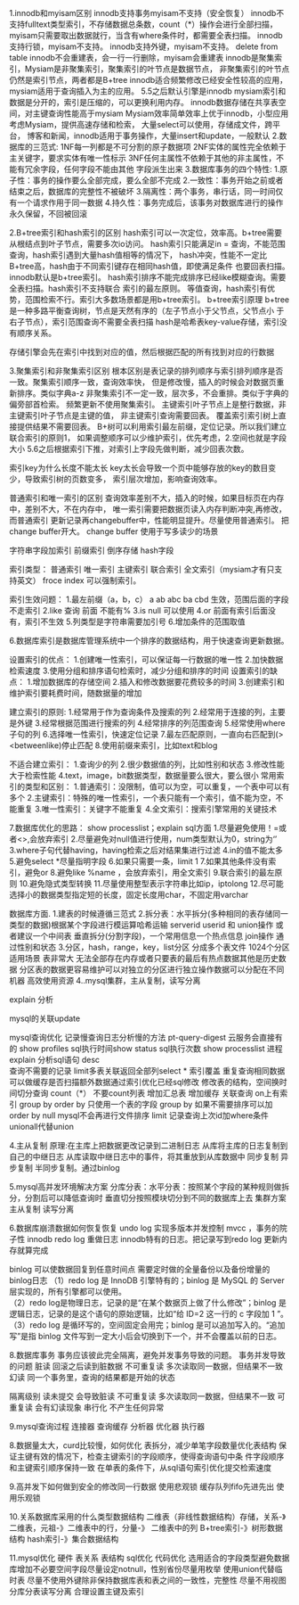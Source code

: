 1.innodb和myisam区别
innodb支持事务myisam不支持（安全恢复）
innodb不支持fulltext类型索引，不存储数据总条数，count（*）操作会进行全部扫描，
myisam只需要取出数据就行，当含有where条件时，都需要全表扫描。
innodb支持行锁，myisam不支持。
innodb支持外键，myisam不支持。
delete from table innodb不会重建表，会一行一行删除，myisam会重建表
innodb是聚集索引，Mysiam是非聚集索引，聚集索引的叶节点是数据节点，
非聚集索引的叶节点仍然是索引节点，两者都是B+tree
innodb适合频繁修改已经安全性较高的应用，mysiam适用于查询插入为主的应用。
5.5之后默认引擎是innodb
mysiam索引和数据是分开的，索引是压缩的，可以更换利用内存。
innodb数据存储在共享表空间，对主键查询性能高于mysiam
Mysiam效率简单效率上优于innodb，小型应用考虑Mysiam，提供高速存储和检索，
大量select可以使用，存储成文件，跨平台，
博客和新闻，innodb适用于事务操作，大量insert和update，一般默认
2.数据库的三范式:
1NF每一列都是不可分割的原子数据项
2NF实体的属性完全依赖于主关键字，要求实体有唯一性标示
3NF任何主属性不依赖于其他的非主属性，不能有冗余字段，任何字段不能由其他
字段派生出来
3.数据库事务的四个特性:
1.原子性：事务的操作要么全部完成，要么全部不完成
2.一致性：事务开始之前或者结束之后，数据库的完整性不被破坏
3.隔离性：两个事务，串行话，同一时间仅有一个请求作用于同一数据
4.持久性：事务完成后，该事务对数据库进行的操作永久保留，不回被回滚


2.B+tree索引和hash索引的区别
hash索引可以一次定位，效率高。b+tree需要从根结点到叶子节点，需要多次io访问。
hash索引只能满足in = 查询，不能范围查询，hash索引遇到大量hash值相等的情况下，
hash冲突，性能不一定比B+tree高，hash由于不同索引键存在相同hash值，即使满足条件
也要回表扫描。innodb默认是b+tree索引。
hash索引排序不能完成排序已经like模糊查询。需要全表扫描。hash索引不支持联合
索引的最左原则。
等值查询，hash索引有优势，范围检索不行。索引大多数场景都是用b+tree索引。
b+tree索引原理
b+tree是一种多路平衡查询树，节点是天然有序的（左子节点小于父节点，父节点小
于右子节点），索引范围查询不需要全表扫描
hash是哈希表key-value存储，索引没有顺序关系。

存储引擎会先在索引中找到对应的值，然后根据匹配的所有找到对应的行数据

3.聚集索引和非聚集索引区别
根本区别是表记录的排列顺序与索引排列顺序是否一致。聚集索引顺序一致，查询效率快，
但是修改慢，插入的时候会对数据页重新排序。类似字典a-z
非聚集索引不一定一致，层次多，不会重排。类似于字典的偏旁部首检索。
频繁更新不使用聚集索引。
主键索引叶子节点上是整行数据，非主键索引叶子节点是主键的值，
非主键索引查询需要回表。
覆盖索引索引树上直接提供结果不需要回表。
B+树可以利用索引最左前缀，定位记录。所以我们建立联合索引的原则1，
如果调整顺序可以少维护索引，优先考虑，2.空间也就是字段大小
5.6之后根据索引下推，对索引上字段先做判断，减少回表次数。

索引key为什么长度不能太长
key太长会导致一个页中能够存放的key的数目变少，导致索引树的页数变多，
索引层次增加，影响查询效率。

普通索引和唯一索引的区别
查询效率差别不大，插入的时候，如果目标页在内存中，差别不大，不在内存中，
唯一索引需要把数据页读入内存判断冲突,再修改，而普通索引
更新记录再changebuffer中，性能明显提升。尽量使用普通索引。
把change buffer开大。
change buffer 使用于写多读少的场景

字符串字段加索引 前缀索引 倒序存储 hash字段

索引类型：
普通索引 唯一索引 主键索引 联合索引 全文索引（mysiam才有只支持英文）
froce index 可以强制索引。

索引生效问题：
1.最左前缀（a，b，c） a ab abc ba cbd 生效，范围后面的字段不走索引
2.like 查询 前面 不能有%
3.is null 可以使用
4.or 前面有索引后面没有，索引不生效
5.列类型是字符串需要加引号
6.增加条件的范围取值

6.数据库索引是数据库管理系统中一个排序的数据结构，用于快速查询更新数据。

设置索引的优点：
1.创建唯一性索引，可以保证每一行数据的唯一性
2.加快数据检索速度
3.使用分组和排序语句检索时，减少分组和排序的时间
设置索引的缺点：
1.增加数据库的存储空间
2.插入和修改数据要花费较多的时间
3.创建索引和维护索引要耗费时间，随数据量的增加

建立索引的原则:
1.经常用于作为查询条件及搜索的列
2.经常用于连接的列，主要是外键
3.经常根据范围进行搜索的列
4.经常排序的列范围查询
5.经常使用where子句的列
6.选择唯一性索引，快速定位记录
7.最左匹配原则，一直向右匹配到(><betweenlike)停止匹配
8.使用前缀来索引，比如text和blog

不适合建立索引：
1.查询少的列
2.很少数据值的列，比如性别和状态
3.修改性能大于检索性能
4.text，image，bit数据类型，数据量要么很大，要么很小
常用索引的类型和区别：
1.普通索引：没限制，值可以为空，可以重复，一个表中可以有多个
2.主键索引：特殊的唯一性索引，一个表只能有一个索引，值不能为空，不能重复
3.唯一性索引：关键字不能重复
4.全文索引：搜索引擎常用的关键技术

7.数据库优化的思路：
show processlist；explain
sql方面
1.尽量避免使用！=或者<>,会放弃索引
2.尽量避免对null值进行使用，num类型默认为0，string为‘’
3.where子句代替having，having检索之后对结果集进行过滤
4.in的值不能太多
5.避免select *尽量指明字段
6.如果只需要一条，limit 1
7.如果其他条件没有索引，避免or
8.避免like %name ，会放弃索引，用全文索引
9.联合索引的最左原则
10.避免隐式类型转换
11.尽量使用整型表示字符串比如ip，iptolong
12.尽可能选择小的数据类型指定短的长度，固定长度用char，不固定用varchar

数据库方面.
1.建表的时候遵循三范式
2.拆分表：水平拆分(多种相同的表存储同一类型的数据)根据某个字段进行模运算哈希运输 
serverid userid 和 union操作 或者建议一个中间表 
垂直拆分(分割字段)，一个常用信息一个热点信息 join操作
通过性别和状态
3.分区，hash，range，key，list分区 分成多个表文件 1024个分区
适用场景 表非常大 无法全部存在内存或者只要表的最后有热点数据其他是历史数据
分区表的数据更容易维护可以对独立的分区进行独立操作数据可以分配在不同机器
高效使用资源
4..mysql集群，主从复制，读写分离


explain 分析

mysql的关联update


mysql查询优化
记录慢查询日志分析慢的方法 pt-query-digest 云服务会直接有的
show profiles sql执行时间show status sql执行次数
show processlist 进程explain 分析sql语句 desc  
查询不需要的记录 limit多表关联返回全部列select * 索引覆盖
重复查询相同数据可以做缓存是否扫描额外数据通过索引优化已经sql修改
修改表的结构，空间换时间切分查询 
count（*） 不要count列表 增加汇总表 增加缓存
关联查询 on上有索引 group by order by 只使用一个表的字段
group by 如果不需要排序可以加order by null mysql不会再进行文件排序
limit 记录查询上次id加where条件unionall代替union



4.主从复制
原理:在主库上把数据更改记录到二进制日志
从库将主库的日志复制到自己的中继日志
从库读取中继日志中的事件，将其重放到从库数据中
同步复制 异步复制 半同步复制。通过binlog

5.mysql高并发环境解决方案
分库分表：水平分表：按照某个字段的某种规则做拆分，分割后可以降低查询时 
垂直切分按照模块切分到不同的数据库上去
集群方案
主从复制 读写分离 

6.数据库崩溃数据如何恢复恢复
undo log 实现多版本并发控制 mvcc ，事务的院子性 innodb
redo log 重做日志 innodb特有的日志。把记录写到redo log 更新内存就算完成

binlog 可以使数据回复到任意时间点 需要定时做的全量备份以及备份增量的binlog日志
  （1）redo log 是 InnoDB 引擎特有的；binlog 是 MySQL 的
   Server 层实现的，所有引擎都可以使用。<br>
  （2）redo log是物理日志，记录的是“在某个数据页上做了什么修改”；binlog
   是逻辑日志，记录的是这个语句的原始逻辑，比如“给 ID=2 这一行的 c
   字段加 1 ”。<br>
  （3）redo log 是循环写的，空间固定会用完；binlog
   是可以追加写入的。“追加写”是指 binlog
   文件写到一定大小后会切换到下一个，并不会覆盖以前的日志。<br>


8.数据库事务
事务应该彼此完全隔离，避免并发事务导致的问题。
事务并发导致的问题
脏读 回滚之后读到脏数据
不可重复读 多次读取同一数据，但结果不一致
幻读 同一个事务里，查询的结果都是开始的状态

隔离级别
读未提交 会导致脏读
不可重复读 多次读取同一数据，但结果不一致
可重复读 会有幻读现象
串行化 不产生任何异常


9.mysql查询过程
连接器 查询缓存 分析器 优化器 执行器

8.数据量太大，curd比较慢，如何优化
表拆分，减少单笔字段数量优化表结构
保证主键有效的情况下，检查主键索引的字段顺序，使得查询语句中条
件字段顺序和主键索引顺序保持一致
在单表的条件下，从sql语句索引优化提交检索速度

9.高并发下如何做到安全的修改同一行数据
使用悲观锁 缓存队列fifo先进先出 使用乐观锁

10.关系数据库采用的什么类型数据结构
二维表（非线性数据结构）存储，关系-》二维表，元祖-》二维表中的行，分量-》
二维表中的列
B+tree索引-》树形数据结构  hash索引-》集合数据结构

11.mysql优化
硬件 表关系 表结构 sql优化 代码优化
选用适合的字段类型避免数据库增加不必要空间字段尽量设定notnull，性别省份尽量用枚举
使用union代替临时表
尽量不使用外键除非保持数据库表和表之间的一致性，完整性
尽量不用视图
分库分表读写分离
合理设置主键及索引







